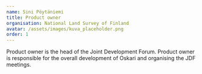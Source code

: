 ```yaml
---
name: Sini Pöytäniemi
title: Product owner
organisation: National Land Survey of Finland
avatar: /assets/images/kuva_placeholder.png
order: 1
---
```


Product owner is the head of the Joint Development Forum. Product owner is responsible for the overall development of Oskari and organising the JDF meetings.
